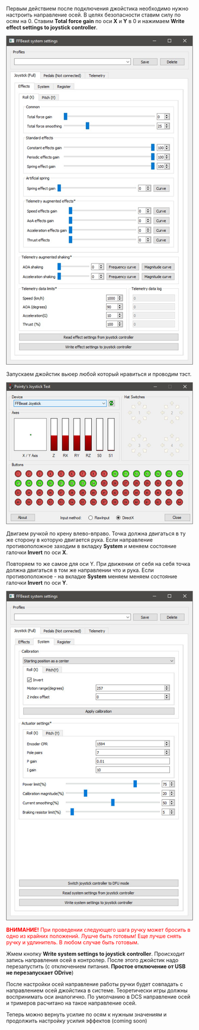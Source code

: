 Первым действием после подключения джойстика необходимо нужно настроить направление осей. 
В целях безопасности ставим силу по осям на 0.
Ставим **Total force gain** по оси **X** и **Y** в 0 и нажимаем **Write effect settings to joystick controller**.

<img src="images/effect_setup.jpg">

Запускаем джойстик вьюер любой который нравиться и проводим тэст.

<img src="images/axis_view.jpg">

Двигаем ручкой по крену влево-вправо. Точка должна двигаться в ту же сторону в которую двигается рука.
Если направление противоположное заходим в вкладку **System** и меняем состояние галочки **Invert** по оси **X**.  

Повторяем то же самое для оси Y. При движении от себя на себя точка должна двигаться в том же направлении что и рука.
Если противоположное - на вкладке **System** меняем  меняем состояние галочки **Invert** по оси **Y**.

<img src="images/axis_setup.jpg">

<span style="color:red">**ВНИМАНИЕ!** При проведении следующего шага ручку может бросить в одно из крайних положений.
Лушче быть готовым! Еще лучше снять ручку и удлинитель. В любом случае быть готовым</span>. 

Жмем кнопку **Write system settings to joystick controller**. Происходит запись направления осей в контролер. 
После этого джойстик надо перезапустить (с отключением питания. **Простое отключение от USB не перезапускает ODrive**)

После настройки осей направление работы ручки будет совпадать с направлением осей джойстика в системе. 
Теоретически игры должны воспринимать оси аналогично. 
По умолчанию в DCS направление осей и тримеров расчитано на такое направление осей.

Теперь можно вернуть усилие по осям к нужным значениям и продолжить настройку усилия эффектов (coming soon)

